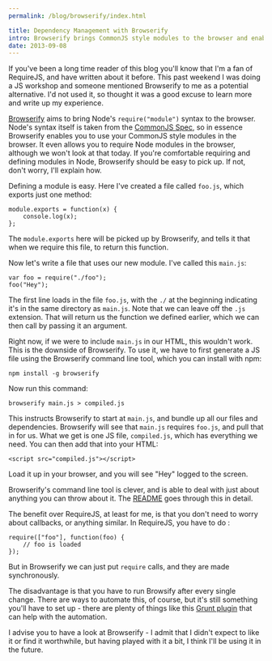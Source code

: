 ```yaml
---
permalink: /blog/browserify/index.html

title: Dependency Management with Browserify
intro: Browserify brings CommonJS style modules to the browser and enables you to load in files just like you would in NodeJS.
date: 2013-09-08
---
```


If you've been a long time reader of this blog you'll know that I'm a fan of RequireJS, and have written about it before. This past weekend I was doing a JS workshop and someone mentioned Browserify to me as a potential alternative. I'd not used it, so thought it was a good excuse to learn more and write up my experience.

[Browserify](https://github.com/substack/node-browserify) aims to bring Node's `require("module")` syntax to the browser. Node's syntax itself is taken from the [CommonJS Spec](http://wiki.commonjs.org/wiki/CommonJS), so in essence Browserify enables you to use your CommonJS style modules in the browser. It even allows you to require Node modules in the browser, although we won't look at that today. If you're comfortable requiring and defining modules in Node, Browserify should be easy to pick up. If not, don't worry, I'll explain how.

Defining a module is easy. Here I've created a file called `foo.js`, which exports just one method:

    module.exports = function(x) {
        console.log(x);
    };

The `module.exports` here will be picked up by Browserify, and tells it that when we require this file, to return this function.

Now let's write a file that uses our new module. I've called this `main.js`:

    var foo = require("./foo");
    foo("Hey");

The first line loads in the file `foo.js`, with the `./` at the beginning indicating it's in the same directory as `main.js`. Note that we can leave off the `.js` extension. That will return us the function we defined earlier, which we can then call by passing it an argument.

Right now, if we were to include `main.js` in our HTML, this wouldn't work. This is the downside of Browserify. To use it, we have to first generate a JS file using the Browserify command line tool, which you can install with npm:

    npm install -g browserify

Now run this command:

    browserify main.js > compiled.js

This instructs Browserify to start at `main.js`, and bundle up all our files and dependencies. Browserify will see that `main.js` requires `foo.js`, and pull that in for us. What we get is one JS file, `compiled.js`, which has everything we need. You can then add that into your HTML:

    <script src="compiled.js"></script>

Load it up in your browser, and you will see "Hey" logged to the screen.

Browserify's command line tool is clever, and is able to deal with just about anything you can throw about it. The [README](https://github.com/substack/node-browserify) goes through this in detail.

The benefit over RequireJS, at least for me, is that you don't need to worry about callbacks, or anything similar. In RequireJS, you have to do :

    require(["foo"], function(foo) {
        // foo is loaded
    });

But in Browserify we can just put `require` calls, and they are made synchronously.

The disadvantage is that you have to run Browsify after every single change. There are ways to automate this, of course, but it's still something you'll have to set up - there are plenty of things like this [Grunt plugin](https://github.com/jmreidy/grunt-browserify) that can help with the automation.

I advise you to have a look at Browserify - I admit that I didn't expect to like it or find it worthwhile, but having played with it a bit, I think I'll be using it in the future.
